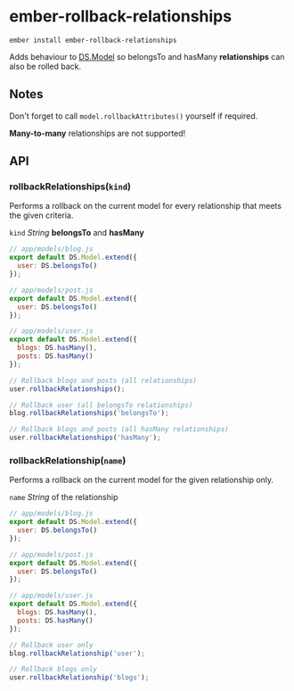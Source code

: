 # ember-rollback-relationships

`ember install ember-rollback-relationships`

Adds behaviour to [DS.Model](http://emberjs.com/api/data/classes/DS.Model.html) so belongsTo and hasMany **relationships** can also be rolled back.

Notes
---

Don't forget to call `model.rollbackAttributes()` yourself if required.

**Many-to-many** relationships are not supported!

API
---

### rollbackRelationships(`kind`)

Performs a rollback on the current model for every relationship that meets the given criteria.

`kind` *String* **belongsTo** and **hasMany**

```js
// app/models/blog.js
export default DS.Model.extend({
  user: DS.belongsTo()
});

// app/models/post.js
export default DS.Model.extend({
  user: DS.belongsTo()
});

// app/models/user.js
export default DS.Model.extend({
  blogs: DS.hasMany(),
  posts: DS.hasMany()
});

// Rollback blogs and posts (all relationships)
user.rollbackRelationships();

// Rollback user (all belongsTo relationships)
blog.rollbackRelationships('belongsTo');

// Rollback blogs and posts (all hasMany relationships)
user.rollbackRelationships('hasMany');
```

### rollbackRelationship(`name`)

Performs a rollback on the current model for the given relationship only.

`name` *String* of the relationship

```js
// app/models/blog.js
export default DS.Model.extend({
  user: DS.belongsTo()
});

// app/models/post.js
export default DS.Model.extend({
  user: DS.belongsTo()
});

// app/models/user.js
export default DS.Model.extend({
  blogs: DS.hasMany(),
  posts: DS.hasMany()
});

// Rollback user only
blog.rollbackRelationship('user');

// Rollback blogs only
user.rollbackRelationship('blogs');
```

